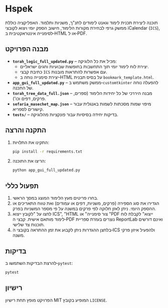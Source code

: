 # Hspek
תוכנה ליצירת תכנית לימוד וגאנט לימודים לתנ"ך, משניות ותלמוד. 
האפליקציה כוללת ממשק גרפי לבחירת מקורות הלימוד, חישוב הספק יומי
ויצוא לקובצי iCalendar (`ICS`), לסימנייה אינטראקטיבית ב‑HTML או ל‑PDF.

## מבנה הפרויקט
- **`torah_logic_full_updated.py`** – מכיל את כל הלוגיקה:
  - יצירת לוח לימוד יומי תוך התחשבות בחופשות שבועיות וחגים ישראליים.
  - כתיבת קבצי `ICS` עם אפשרות להתראות מובנות.
  - יצירת סימנייה נוחה ב‑HTML על בסיס תבנית `bookmark_template.html`.
- **`app_gui_full_updated.py`** – ממשק משתמש ב‑`customtkinter` להפעלה נוחה של התכנה.
- **`torah_tree_data_full.json`** – מבנה היררכי של כל יחידות הלימוד (ספרים, פרקים, דפים וכו').
- **`sefaria_masechet_map.json`** – מיפוי שמות מסכתות לשמות באנגלית עבור קישורים לספריא.
- **`tests/`** – בדיקות יחידה בסיסיות עבור פונקציות מהלוגיקה.

## התקנה והרצה
1. התקינו את התלויות:
   ```bash
   pip install -r requirements.txt
   ```
2. הריצו את התוכנה:
   ```bash
   python app_gui_full_updated.py
   ```

## תפעול כללי
1. בחרו פריטים מעץ הלימוד המוצג במסך הראשי.
2. הגדירו את סוג הספירה (פרקים, משניות, דפים או עמודים) ואת טווח התאריכים או ההספק היומי.
   ניתן לאזן חלוקה לפי פרקים במשנה על פי מספר המשניות בפרק.
3. לחצו על "לקובץ ייצוא ICS", "HTML צור סימנייה" או "PDF ייצוא" לקבלת לוח לימוד מותאם אישית.
   קבצי ה‑PDF נוצרים בעזרת ספריית ReportLab ואינם דורשים תוכנות צד שלישי.
4. בלחצן ההגדרות ניתן לקבוע את זמן ההתראה בקובצי ה‑ICS ולהפעיל איזון פרקי משנה.

## בדיקות
להרצת הבדיקות השתמשו ב‑`pytest`:
```bash
pytest
```

## רישיון
הפרויקט מופץ תחת רישיון MIT המופיע בקובץ `LICENSE`.
